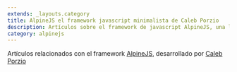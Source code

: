 ```yaml
---
extends: _layouts.category
title: AlpineJS el framework javascript minimalista de Caleb Porzio
description: Artículos sobre el framework de javascript AlpineJS, una librería ligera para crear aplicaciones de forma reactiva y declarativa en base a componentes e inspirado por VueJS y TailwindCSS.
category: alpinejs
---
```


Artículos relacionados con el framework <a href="https://github.com/alpinejs/alpine" target="_blank">AlpineJS</a>, desarrollado por <a href="https://calebporzio.com/" target="_blank">Caleb Porzio</a>
